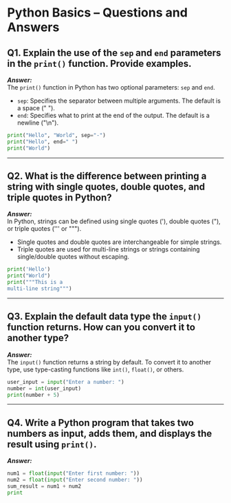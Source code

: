 # Python Basics – Questions and Answers

## Q1. Explain the use of the `sep` and `end` parameters in the `print()` function. Provide examples.

**_Answer:_**  
The `print()` function in Python has two optional parameters: `sep` and `end`.

- `sep`: Specifies the separator between multiple arguments. The default is a space (" ").
- `end`: Specifies what to print at the end of the output. The default is a newline ("\n").

```python
print("Hello", "World", sep="-")
print("Hello", end=" ")
print("World")
```

---

## Q2. What is the difference between printing a string with single quotes, double quotes, and triple quotes in Python?

**_Answer:_**  
In Python, strings can be defined using single quotes ('), double quotes ("), or triple quotes (''' or """).

- Single quotes and double quotes are interchangeable for simple strings.
- Triple quotes are used for multi-line strings or strings containing single/double quotes without escaping.

```python
print('Hello')
print("World")
print("""This is a
multi-line string""")
```

---

## Q3. Explain the default data type the `input()` function returns. How can you convert it to another type?

**_Answer:_**  
The `input()` function returns a string by default. To convert it to another type, use type-casting functions like `int()`, `float()`, or others.

```python
user_input = input("Enter a number: ")
number = int(user_input)
print(number + 5)
```

---

## Q4. Write a Python program that takes two numbers as input, adds them, and displays the result using `print()`.

**_Answer:_**

```python
num1 = float(input("Enter first number: "))
num2 = float(input("Enter second number: "))
sum_result = num1 + num2
print
```
